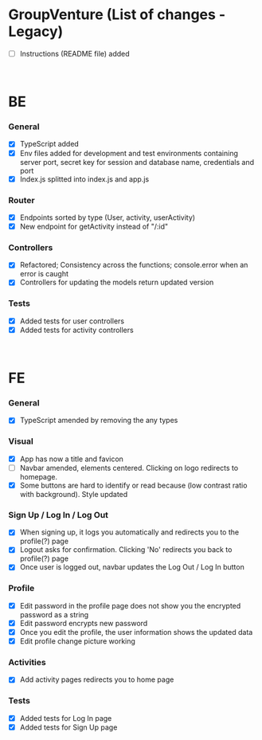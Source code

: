 # GroupVenture (List of changes - Legacy)
- [ ] Instructions (README file) added

<br />

# BE
### General
- [x] TypeScript added
- [x] Env files added for development and test environments containing server port, secret key for session and database name, credentials and port
- [x] Index.js splitted into index.js and app.js

### Router
- [x] Endpoints sorted by type (User, activity, userActivity)
- [x] New endpoint for getActivity instead of "/:id"

### Controllers
- [x] Refactored; Consistency across the functions; console.error when an error is caught
- [x] Controllers for updating the models return updated version

### Tests
- [x] Added tests for user controllers
- [x] Added tests for activity controllers

<br />

# FE
### General
- [x] TypeScript amended by removing the any types

### Visual
- [x] App has now a title and favicon
- [ ] Navbar amended, elements centered. Clicking on logo redirects to homepage.
- [x] Some buttons are hard to identify or read because (low contrast ratio with background). Style updated

### Sign Up / Log In / Log Out
- [x] When signing up, it logs you automatically and redirects you to the profile(?) page
- [x] Logout asks for confirmation. Clicking 'No' redirects you back to profile(?) page
- [x] Once user is logged out, navbar updates the Log Out / Log In button

### Profile
- [x] Edit password in the profile page does not show you the encrypted password as a string
- [x] Edit password encrypts new password
- [x] Once you edit the profile, the user information shows the updated data
- [x] Edit profile change picture working

### Activities
- [x] Add activity pages redirects you to home page

### Tests
- [x] Added tests for Log In page
- [x] Added tests for Sign Up page
